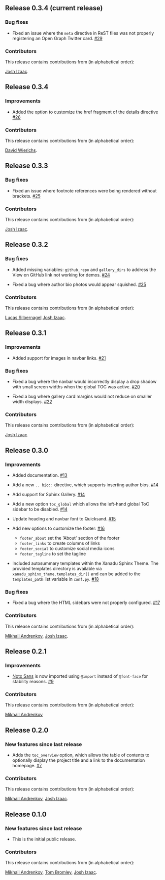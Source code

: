 ## Release 0.3.4 (current release)

### Bug fixes

* Fixed an issue where the `meta` directive in ReST files was not properly registering
  an Open Graph Twitter card.
  [#29](https://github.com/XanaduAI/xanadu-sphinx-theme/pull/29)

### Contributors

This release contains contributions from (in alphabetical order):

[Josh Izaac](https://github.com/josh146).

## Release 0.3.4

### Improvements

* Added the option to customize the href fragment of the details directive
  [#26](https://github.com/XanaduAI/xanadu-sphinx-theme/pull/26)

### Contributors

This release contains contributions from (in alphabetical order):

[David Wierichs](https://github.com/dwierichs).

## Release 0.3.3

### Bug fixes

* Fixed an issue where footnote references were being rendered without brackets.
  [#25](https://github.com/XanaduAI/xanadu-sphinx-theme/pull/25)

### Contributors

This release contains contributions from (in alphabetical order):

[Josh Izaac](https://github.com/josh146).

## Release 0.3.2

### Bug fixes

* Added missing variables: `github_repo` and `gallery_dirs` to address the View on GitHub link not working for demos.
  [#24](https://github.com/XanaduAI/xanadu-sphinx-theme/pull/24)

* Fixed a bug where author bio photos would appear squished. [#25](https://github.com/XanaduAI/xanadu-sphinx-theme/pull/25)

### Contributors

This release contains contributions from (in alphabetical order):

[Lucas Silbernagel](https://github.com/LucasSilbernagel)
[Josh Izaac](https://github.com/josh146).

## Release 0.3.1

### Improvements

* Added support for images in navbar links. [#21](https://github.com/XanaduAI/xanadu-sphinx-theme/pull/21)

### Bug fixes

* Fixed a bug where the navbar would incorrectly display a drop shadow
  with small screen widths when the global TOC was active.
  [#20](https://github.com/XanaduAI/xanadu-sphinx-theme/pull/20)

* Fixed a bug where gallery card margins would not reduce on smaller
  width displays. [#22](https://github.com/XanaduAI/xanadu-sphinx-theme/pull/22)

### Contributors

This release contains contributions from (in alphabetical order):

[Josh Izaac](https://github.com/josh146).

## Release 0.3.0

### Improvements

* Added documentation. [#13](https://github.com/XanaduAI/xanadu-sphinx-theme/pull/13)

* Add a new `.. bio::` directive, which supports inserting author bios. [#14](https://github.com/XanaduAI/xanadu-sphinx-theme/pull/14)

* Add support for Sphinx Gallery. [#14](https://github.com/XanaduAI/xanadu-sphinx-theme/pull/14)

* Add a new option `toc_global` which allows the left-hand global ToC sidebar
  to be disabled. [#14](https://github.com/XanaduAI/xanadu-sphinx-theme/pull/14)

* Update heading and navbar font to Quicksand. [#15](https://github.com/XanaduAI/xanadu-sphinx-theme/pull/15)

* Add new options to customize the footer: [#16](https://github.com/XanaduAI/xanadu-sphinx-theme/pull/16)

  - `footer_about` set the 'About' section of the footer
  - `footer_links` to create columns of links
  - `footer_social` to customize social media icons
  - `footer_tagline` to set the tagline

* Included autosummary templates within the Xanadu Sphinx Theme.
  The provided templates directory is available via
  `xanadu_sphinx_theme.templates_dir()` and can be added to the
  `templates_path` list variable in `conf.py`.
  [#18](https://github.com/XanaduAI/xanadu-sphinx-theme/pull/18)

### Bug fixes

* Fixed a bug where the HTML sidebars were not properly configured. [#17](https://github.com/XanaduAI/xanadu-sphinx-theme/pull/17)

### Contributors

This release contains contributions from (in alphabetical order):

[Mikhail Andrenkov](https://github.com/Mandrenkov),
[Josh Izaac](https://github.com/josh146).

## Release 0.2.1

### Improvements

* [Noto Sans](https://fonts.google.com/noto/specimen/Noto+Sans) is now imported
  using `@import` instead of `@font-face` for stability reasons.
  [#9](https://github.com/XanaduAI/xanadu-sphinx-theme/pull/9)

### Contributors

This release contains contributions from (in alphabetical order):

[Mikhail Andrenkov](https://github.com/Mandrenkov)

## Release 0.2.0

### New features since last release

* Adds the `toc_overview` option, which allows the table of contents to
  optionally display the project title and a link to the documentation
  homepage. [#7](https://github.com/XanaduAI/xanadu-sphinx-theme/pull/7)

### Contributors

This release contains contributions from (in alphabetical order):

[Mikhail Andrenkov](https://github.com/Mandrenkov),
[Josh Izaac](https://github.com/josh146).

## Release 0.1.0

### New features since last release

* This is the initial public release.

### Contributors

This release contains contributions from (in alphabetical order):

[Mikhail Andrenkov](https://github.com/Mandrenkov),
[Tom Bromley](https://github.com/trbromley),
[Josh Izaac](https://github.com/josh146).

